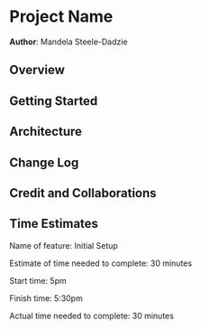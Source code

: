 # Project Name

**Author**: Mandela Steele-Dadzie

## Overview

## Getting Started

## Architecture

## Change Log

## Credit and Collaborations


## Time Estimates

Name of feature: Initial Setup

Estimate of time needed to complete: 30 minutes

Start time: 5pm

Finish time: 5:30pm

Actual time needed to complete: 30 minutes

